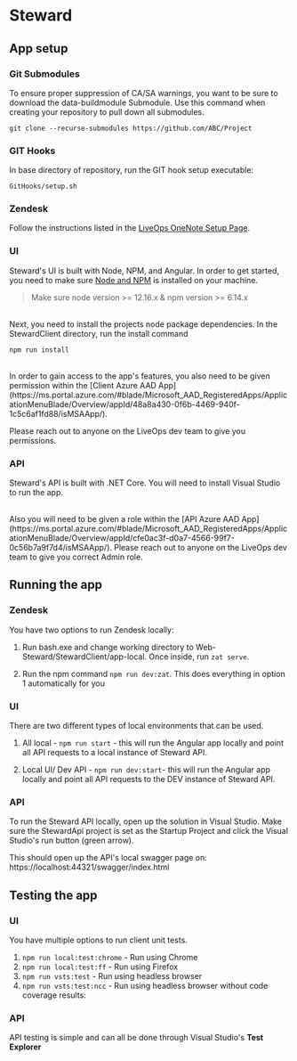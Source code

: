 
# Steward
## App setup
### Git Submodules
To ensure proper suppression of CA/SA warnings, you want to be sure to download the data-buildmodule Submodule.
Use this command when creating your repository to pull down all submodules.
```console
git clone --recurse-submodules https://github.com/ABC/Project
```

### GIT Hooks
In base directory of repository, run the GIT hook setup executable:
```console
GitHooks/setup.sh
```

### Zendesk
Follow the instructions listed in the [LiveOps OneNote Setup Page](https://microsoft.sharepoint.com/teams/Turn10LiveOpsTools/_layouts/15/Doc.aspx?sourcedoc={768af33f-6711-4663-815b-7c0007bfa8bf}&action=edit&wd=target%28ZAF.one%7Ce6ecf726-05a8-4a4f-8947-6b605f34e456%2FZendesk%20First%20Time%20setup%7C2f92f1a6-1364-46b7-af36-d29c8a5dgit89dc%2F%29).


### UI
Steward's UI is built with Node, NPM, and Angular.
In order to get started, you need to make sure [Node and NPM](https://nodejs.org/en/download/) is installed on your machine.
> Make sure node version >= 12.16.x & npm version >= 6.14.x

<br>
Next, you need to install the projects node package dependencies.
In the StewardClient directory, run the install command

```console
npm run install
```

<br>
In order to gain access to the app's features, you also need to be given permission within the [Client Azure AAD App](https://ms.portal.azure.com/#blade/Microsoft_AAD_RegisteredApps/ApplicationMenuBlade/Overview/appId/48a8a430-0f6b-4469-940f-1c5c6af1fd88/isMSAApp/). 

Please reach out to anyone on the LiveOps dev team to give you permissions.

### API
Steward's API is built with .NET Core.
You will need to install Visual Studio to run the app.

<br>
Also you will need to be given a role within the [API Azure AAD App](https://ms.portal.azure.com/#blade/Microsoft_AAD_RegisteredApps/ApplicationMenuBlade/Overview/appId/cfe0ac3f-d0a7-4566-99f7-0c56b7a9f7d4/isMSAApp/). 
Please reach out to anyone on the LiveOps dev team to give you correct Admin role.

## Running the app
### Zendesk
You have two options to run Zendesk locally:

1) Run bash.exe and change working directory to Web-Steward/StewardClient/app-local. Once inside, run `zat serve`.

2) Run the npm command `npm run dev:zat`. This does everything in option 1 automatically for you

### UI
There are two different types of local environments that can be used.

1) All local - `npm run start` - this will run the Angular app locally and point all API requests to a local instance of Steward API.

2) Local UI/ Dev API - `npm run dev:start`- this will run the Angular app locally and point all API requests to the DEV instance of Steward API.
  
### API
To run the Steward API locally, open up the solution in Visual Studio. Make sure the StewardApi project is set as the Startup Project and click the Visual Studio's run button (green arrow).

This should open up the API's local swagger page on: https://localhost:44321/swagger/index.html

## Testing the app
### UI
You have multiple options to run client unit tests.

1) `npm run local:test:chrome` - Run using Chrome
2) `npm run local:test:ff` - Run using Firefox
3) `npm run vsts:test` - Run using headless browser
3) `npm run vsts:test:ncc` - Run using headless browser without code coverage results:

### API
API testing is simple and can all be done through Visual Studio's **Test Explorer**

